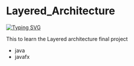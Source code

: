 # Layered_Architecture

[![Typing SVG](https://readme-typing-svg.herokuapp.com?font=poppins&size=25&duration=4000&color=6bf616&background=EB00FF00&center=true&vCenter=true&width=600&lines=--Layered_architecture--;--Layered_architecture--;--Layered_architecture--;--Layered_architecture--;--Layered_architecture--;--Layered_architecture--)](https://git.io/typing-svg)
</div>

This to  learn the Layered  architecture final project

- java
- javafx

